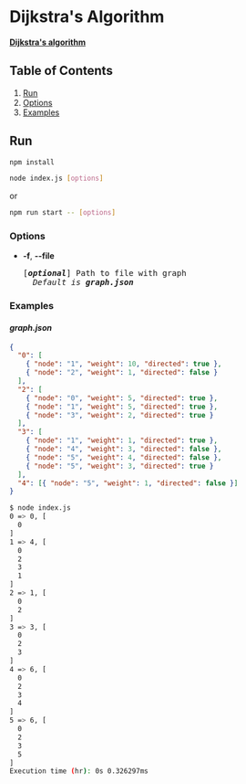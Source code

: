 # Dijkstra's Algorithm

[**Dijkstra's algorithm**](https://en.wikipedia.org/wiki/Dijkstra%27s_algorithm)

## Table of Contents

1. [Run](#run)
2. [Options](#options)
3. [Examples](#examples)

## Run

```bash
npm install
```

```bash
node index.js [options]
```

or

```bash
npm run start -- [options]
```

### Options

- **-f**, **--file**

    <pre>[<em><b>optional</b></em>] Path to file with graph
    <em>Default is <b>graph.json</b></em></pre>

### Examples

#### _graph.json_

```json
{
  "0": [
    { "node": "1", "weight": 10, "directed": true },
    { "node": "2", "weight": 1, "directed": false }
  ],
  "2": [
    { "node": "0", "weight": 5, "directed": true },
    { "node": "1", "weight": 5, "directed": true },
    { "node": "3", "weight": 2, "directed": true }
  ],
  "3": [
    { "node": "1", "weight": 1, "directed": true },
    { "node": "4", "weight": 3, "directed": false },
    { "node": "5", "weight": 4, "directed": false },
    { "node": "5", "weight": 3, "directed": true }
  ],
  "4": [{ "node": "5", "weight": 1, "directed": false }]
}
```

```bash
$ node index.js
0 => 0, [
  0
]
1 => 4, [
  0
  2
  3
  1
]
2 => 1, [
  0
  2
]
3 => 3, [
  0
  2
  3
]
4 => 6, [
  0
  2
  3
  4
]
5 => 6, [
  0
  2
  3
  5
]
Execution time (hr): 0s 0.326297ms
```
